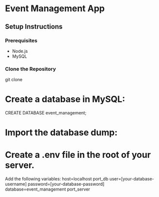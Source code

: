 # Event Management App

## Setup Instructions

### Prerequisites
- Node.js
- MySQL

### Clone the Repository
git clone <repository-url>


# Create a database in MySQL:

CREATE DATABASE event_management;

# Import the database dump:

# Create a .env file in the root of your server.
Add the following variables:
host=localhost
port_db
user=[your-database-username]
password=[your-database-password]
database=event_management
port_server




